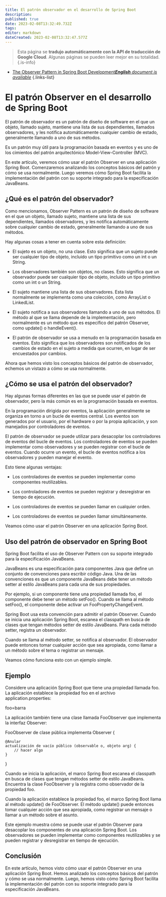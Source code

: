 ```yaml
---
title: El patrón observador en el desarrollo de Spring Boot
description: 
published: true
date: 2023-02-08T13:32:49.732Z
tags: 
editor: markdown
dateCreated: 2023-02-08T13:32:47.577Z
---
```


> Esta página se **tradujo automáticamente con la API de traducción de Google Cloud**.
Algunas páginas se pueden leer mejor en su totalidad.{.is-info}



- [The Observer Pattern in Spring Boot Development***English** document is available*](/en/Knowledge-base/Spring-Boot/the-observer-pattern-in-spring-boot-development)
{.links-list}


# El patrón Observer en el desarrollo de Spring Boot

El patrón de observador es un patrón de diseño de software en el que un objeto, llamado sujeto, mantiene una lista de sus dependientes, llamados observadores, y les notifica automáticamente cualquier cambio de estado, generalmente llamando a uno de sus métodos.

Es un patrón muy útil para la programación basada en eventos y es uno de los cimientos del patrón arquitectónico Model-View-Controller (MVC).

En este artículo, veremos cómo usar el patrón Observer en una aplicación Spring Boot. Comenzaremos analizando los conceptos básicos del patrón y cómo se usa normalmente. Luego veremos cómo Spring Boot facilita la implementación del patrón con su soporte integrado para la especificación JavaBeans.

## ¿Qué es el patrón del observador?

Como mencionamos, Observer Pattern es un patrón de diseño de software en el que un objeto, llamado sujeto, mantiene una lista de sus dependientes, llamados observadores, y les notifica automáticamente sobre cualquier cambio de estado, generalmente llamando a uno de sus métodos.

Hay algunas cosas a tener en cuenta sobre esta definición:

- El sujeto es un objeto, no una clase. Esto significa que un sujeto puede ser cualquier tipo de objeto, incluido un tipo primitivo como un int o un String.

- Los observadores también son objetos, no clases. Esto significa que un observador puede ser cualquier tipo de objeto, incluido un tipo primitivo como un int o un String.

- El sujeto mantiene una lista de sus observadores. Esta lista normalmente se implementa como una colección, como ArrayList o LinkedList.

- El sujeto notifica a sus observadores llamando a uno de sus métodos. El método al que se llama depende de la implementación, pero normalmente es un método que es específico del patrón Observer, como update() o handleEvent().

- El patrón de observador se usa a menudo en la programación basada en eventos. Esto significa que los observadores son notificados de los cambios de estado en el sujeto a medida que ocurren, en lugar de ser encuestados por cambios.

Ahora que hemos visto los conceptos básicos del patrón de observador, echemos un vistazo a cómo se usa normalmente.

## ¿Cómo se usa el patrón del observador?

Hay algunas formas diferentes en las que se puede usar el patrón de observador, pero la más común es en la programación basada en eventos.

En la programación dirigida por eventos, la aplicación generalmente se organiza en torno a un bucle de eventos central. Los eventos son generados por el usuario, por el hardware o por la propia aplicación, y son manejados por controladores de eventos.

El patrón de observador se puede utilizar para desacoplar los controladores de eventos del bucle de eventos. Los controladores de eventos se pueden implementar como observadores y se pueden registrar con el bucle de eventos. Cuando ocurre un evento, el bucle de eventos notifica a los observadores y pueden manejar el evento.

Esto tiene algunas ventajas:

- Los controladores de eventos se pueden implementar como componentes reutilizables.

- Los controladores de eventos se pueden registrar y desregistrar en tiempo de ejecución.

- Los controladores de eventos se pueden llamar en cualquier orden.

- Los controladores de eventos se pueden llamar simultáneamente.

Veamos cómo usar el patrón Observer en una aplicación Spring Boot.

## Uso del patrón de observador en Spring Boot

Spring Boot facilita el uso de Observer Pattern con su soporte integrado para la especificación JavaBeans.

JavaBeans es una especificación para componentes Java que define un conjunto de convenciones para escribir código Java. Una de las convenciones es que un componente JavaBeans debe tener un método setter al estilo JavaBeans para cada una de sus propiedades.

Por ejemplo, si un componente tiene una propiedad llamada foo, el componente debe tener un método setFoo(). Cuando se llama al método setFoo(), el componente debe activar un FooPropertyChangeEvent.

Spring Boot usa esta convención para admitir el patrón Observer. Cuando se inicia una aplicación Spring Boot, escanea el classpath en busca de clases que tengan métodos setter de estilo JavaBeans. Para cada método setter, registra un observador.

Cuando se llama al método setter, se notifica al observador. El observador puede entonces tomar cualquier acción que sea apropiada, como llamar a un método sobre el tema o registrar un mensaje.

Veamos cómo funciona esto con un ejemplo simple.

## Ejemplo

Considere una aplicación Spring Boot que tiene una propiedad llamada foo. La aplicación establece la propiedad foo en el archivo application.properties:

foo=barra

La aplicación también tiene una clase llamada FooObserver que implementa la interfaz Observer:

FooObserver de clase pública implementa Observer {

    @Anular
    actualización de vacío público (observable o, objeto arg) {
        // hacer algo
    }

}

Cuando se inicia la aplicación, el marco Spring Boot escanea el classpath en busca de clases que tengan métodos setter de estilo JavaBeans. Encuentra la clase FooObserver y la registra como observador de la propiedad foo.

Cuando la aplicación establece la propiedad foo, el marco Spring Boot llama al método update() de FooObserver. El método update() puede entonces tomar cualquier acción que sea apropiada, como registrar un mensaje o llamar a un método sobre el asunto.

Este ejemplo muestra cómo se puede usar el patrón Observer para desacoplar los componentes de una aplicación Spring Boot. Los observadores se pueden implementar como componentes reutilizables y se pueden registrar y desregistrar en tiempo de ejecución.

## Conclusión

En este artículo, hemos visto cómo usar el patrón Observer en una aplicación Spring Boot. Hemos analizado los conceptos básicos del patrón y cómo se usa normalmente. Luego, hemos visto cómo Spring Boot facilita la implementación del patrón con su soporte integrado para la especificación JavaBeans.